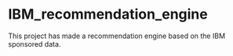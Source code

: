 # IBM_recommendation_engine
This project has made a recommendation engine based on the IBM sponsored data.
